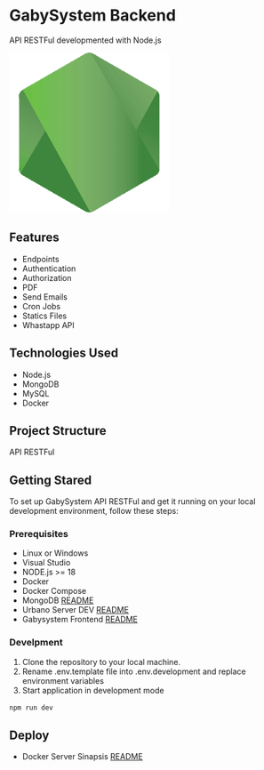 # GabySystem Backend

API RESTFul developmented with Node.js

![Node.js](https://raw.githubusercontent.com/github/explore/main/topics/nodejs/nodejs.png)

## Features

- Endpoints
- Authentication
- Authorization
- PDF
- Send Emails
- Cron Jobs
- Statics Files
- Whastapp API

## Technologies Used

- Node.js
- MongoDB
- MySQL
- Docker

## Project Structure

API RESTFul

## Getting Stared

To set up GabySystem API RESTFul and get it running on your local development environment, follow these steps:

### Prerequisites

- Linux or Windows
- Visual Studio
- NODE.js >= 18
- Docker
- Docker Compose
- MongoDB <a href="https://github.com/gabyreload1983/mongodb-gabysystem" target="_blank">README</a>
- Urbano Server DEV <a href="https://github.com/gabyreload1983/urbano-dev" target="_blank">README</a>
- Gabysystem Frontend <a href="https://github.com/gabyreload1983/front-gabysystem/blob/main/README.md" target="_blank">README</a>

### Develpment

1. Clone the repository to your local machine.
2. Rename .env.template file into .env.development and replace environment variables
3. Start application in development mode

```bash
npm run dev
```

## Deploy

- Docker Server Sinapsis <a href="https://github.com/gabyreload1983/docker-server-sinapsis" target="_blank">README</a>
